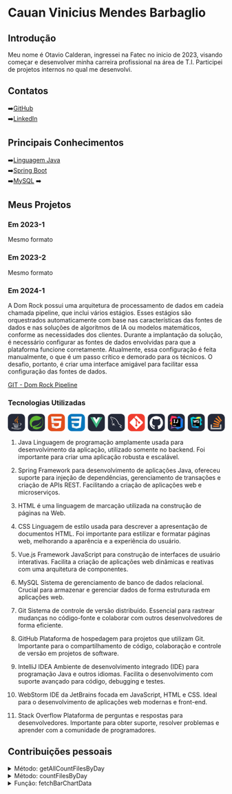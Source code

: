 # Cauan Vinicius Mendes Barbaglio

## Introdução
Meu nome é Otavio Calderan, ingressei na Fatec no inicio de 2023, visando começar e desenvolver minha carreira profissional na área de T.I. Participei de projetos internos no qual me desenvolvi.

## Contatos

➡️[GitHub](https://github.com/Cauanvmb)
<br>
➡️[LinkedIn](https://www.linkedin.com/feed/)

## Principais Conhecimentos

➡️[Linguagem Java](https://docs.oracle.com/en/java/)
<br>
➡️[Spring Boot](https://docs.spring.io/spring-boot/index.html)
<br>
➡️[MySQL](https://dev.mysql.com/doc/)
➡️

## Meus Projetos

### Em 2023-1
Mesmo formato

### Em 2023-2
Mesmo formato

### Em 2024-1
A Dom Rock possui uma arquitetura de processamento de dados em cadeia chamada pipeline, que inclui vários estágios. Esses estágios são orquestrados automaticamente com base nas características das fontes de dados e nas soluções de algoritmos de IA ou modelos matemáticos, conforme as necessidades dos clientes. Durante a implantação da solução, é necessário configurar as fontes de dados envolvidas para que a plataforma funcione corretamente. Atualmente, essa configuração é feita manualmente, o que é um passo crítico e demorado para os técnicos. O desafio, portanto, é criar uma interface amigável para facilitar essa configuração das fontes de dados.

[GIT - Dom Rock Pipeline](https://github.com/wiz-fatec/dom-rock-pipeline-configurator)

### Tecnologias Utilizadas

![alt text](image-1.png)

1. Java
Linguagem de programação amplamente usada para desenvolvimento da aplicação, utilizado somente no backend. Foi importante para criar uma aplicação robusta e escalável.

2. Spring
Framework para desenvolvimento de aplicações Java, ofereceu suporte para injeção de dependências, gerenciamento de transações e criação de APIs REST. Facilitando a criação de aplicações web e microserviços.

3. HTML é uma linguagem de marcação utilizada na construção de páginas na Web.

4. CSS
Linguagem de estilo usada para descrever a apresentação de documentos HTML. Foi importante para estilizar e formatar páginas web, melhorando a aparência e a experiência do usuário.

5. Vue.js
Framework JavaScript para construção de interfaces de usuário interativas. Facilita a criação de aplicações web dinâmicas e reativas com uma arquitetura de componentes.

6. MySQL
Sistema de gerenciamento de banco de dados relacional. Crucial para armazenar e gerenciar dados de forma estruturada em aplicações web.

7. Git
Sistema de controle de versão distribuído. Essencial para rastrear mudanças no código-fonte e colaborar com outros desenvolvedores de forma eficiente.

8. GitHub
Plataforma de hospedagem para projetos que utilizam Git. Importante para o compartilhamento de código, colaboração e controle de versão em projetos de software.

9. IntelliJ IDEA
Ambiente de desenvolvimento integrado (IDE) para programação Java e outros idiomas. Facilita o desenvolvimento com suporte avançado para código, debugging e testes.

10. WebStorm
IDE da JetBrains focada em JavaScript, HTML e CSS. Ideal para o desenvolvimento de aplicações web modernas e front-end.

11. Stack Overflow
Plataforma de perguntas e respostas para desenvolvedores. Importante para obter suporte, resolver problemas e aprender com a comunidade de programadores.


## Contribuições pessoais

<details>
  <summary>Método: getAllCountFilesByDay</summary>
  
  - **Anotação**: Implementado com a anotação `@GetMapping`.
  - **URL Mapeada**: `/count-lzfiles`.
  - **Retorno**: Retorna uma contagem de arquivos por dia em um formato `Map<String, Long>`.
  - **Funcionamento**:
    - Chama o serviço `lzMetadataServices` para recuperar a lista de contagens diárias.
    - Processa o resultado em um `LinkedHashMap`.
  - **Processamento dos Dados**:
    - Para cada item:
      - Extrai o nome da empresa.
      - Extrai a contagem de configurações.
      - Insere esses valores no mapa `configsDate`.
  - **Debug**: Imprime o mapa no console para verificar o conteúdo.
  - **Retorno Final**: Retorna o mapa preenchido com os valores de contagem de arquivos por dia.

![alt text](image-3.png)

</details>
<details>
  <summary>Método: countFilesByDay</summary>
  
  - **Anotação**: Implementado com a anotação `@Query` para executar uma consulta SQL nativa.
  - **Descrição da Consulta**:
    - **Objetivo**: Retornar a contagem de arquivos agrupados por dia.
    - **Consulta**: 
      ```sql
      SELECT DATE_FORMAT(file_timestamp, '%d-%m-%Y') as DAY, COUNT(file_id) as QTD 
      FROM lz_config 
      GROUP BY DATE_FORMAT(file_timestamp, '%d-%m-%Y') 
      ORDER BY DATE_FORMAT(file_timestamp, '%d-%m-%Y')
      ```
  - **Explicação dos Campos**:
    - `DATE_FORMAT(file_timestamp, '%d-%m-%Y') as DAY`: Formata o campo `file_timestamp` para o formato `dd-MM-yyyy`, representando a data como um dia único.
    - `COUNT(file_id) as QTD`: Conta o número de ocorrências de `file_id` para cada dia.
  - **Agrupamento e Ordenação**:
    - **Agrupamento**: A consulta agrupa os resultados por dia (`DATE_FORMAT(file_timestamp, '%d-%m-%Y')`), consolidando a contagem de arquivos de cada dia.
    - **Ordenação**: Ordena os dias no formato `dd-MM-yyyy`.
  - **Retorno**: 
    - Retorna uma lista de objetos (`List<Object[]>`), onde cada elemento do array contém:
      - O dia (`String`)
      - A quantidade de arquivos (`Long`) no respectivo dia.<br><br><br>
- ![alt text](image-4.png)
</details>
<details>
  <summary>Função: fetchBarChartData</summary>
  
  - **Interface `BarChartData`**:
    - Define o formato dos dados necessários para o gráfico de barras.
    - Campos:
      - `labels`: Array de `string` representando os rótulos no eixo X do gráfico.
      - `values`: Array de `number` com os valores correspondentes a cada rótulo.
      - `colors`: Array de `string` que define as cores das barras no gráfico.
      - `label`: Texto que descreve o conjunto de dados.

  - **Objeto `barChartData`**:
    - Usado para armazenar os dados do gráfico de barras, inicializado com valores vazios.
    - `label` inicia com o valor `"quantidade de configurações"`.

  - **Função `fetchBarChartData`**:
    - Função assíncrona que busca dados do backend para preencher `barChartData`.
    
    - **Passos**:
      1. **Requisição de Dados**:
         - Realiza uma chamada `fetch` para a URL `http://localhost:8080/lz-config/count-lzfiles`.
         - Recebe a resposta em formato JSON.
      
      2. **Processamento dos Dados**:
         - Extrai as chaves e valores do objeto `data` retornado:
           - `labels1`: Contém as chaves de `data` (nomes das empresas ou datas, por exemplo).
           - `values1`: Contém os valores correspondentes (quantidade de configurações por chave).
      
      3. **Atualização do `barChartData`**:
         - Atualiza `barChartData.value` com os dados obtidos:
           - `labels`: Usa `labels1` para os rótulos do gráfico.
           - `values`: Usa `values1` para os valores do gráfico.
           - `colors`: Chama `generateColors(1)` para definir as cores das barras.
           - `label`: Mantém o valor `"quantidade de configurações"`.
      
      4. **Tratamento de Erro**:
         - Em caso de falha na requisição, exibe um erro no console.
- ![alt text](image-5.png)
</details>

  